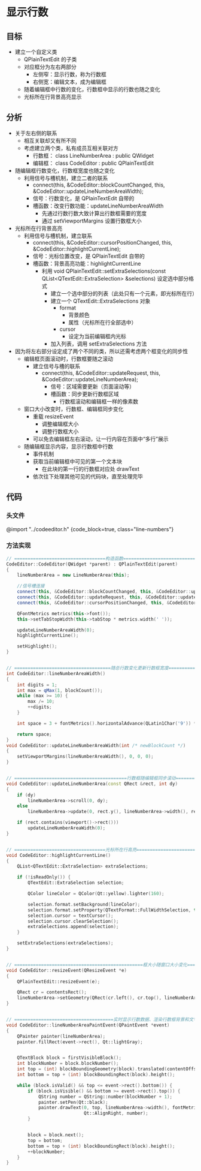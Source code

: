 # 显示行数

## 目标

- 建立一个自定义类
    - QPlainTextEdit 的子类
    - 对应框分为左右两部分
        - 左侧窄：显示行数，称为行数框
        - 右侧宽：编辑文本，成为编辑框
    - 随着编辑框中行数的变化，行数框中显示的行数也随之变化
    - 光标所在行背景高亮显示

## 分析

- 关于左右侧的联系
    - 相互关联却又有所不同
    - 考虑建立两个类，私有成员互相关联对方
        - 行数框： class LineNumberArea : public QWidget
        - 编辑框： class CodeEditor : public QPlainTextEdit
- 随编辑框行数变化，行数框宽度也随之变化
    - 利用信号与槽机制，建立二者的联系
        - connect(this, &CodeEditor::blockCountChanged, this, &CodeEditor::updateLineNumberAreaWidth);
        - 信号：行数变化，是 QPlainTextEdit 自带的
        - 槽函数：改变行数功能：updateLineNumberAreaWidth
            - 先通过行数行数大致计算出行数框需要的宽度
            - 通过 setViewportMargins 设置行数框大小
- 光标所在行背景高亮
    - 利用信号与槽机制，建立联系
        - connect(this, &CodeEditor::cursorPositionChanged, this, &CodeEditor::highlightCurrentLine);
        - 信号：光标位置改变，是 QPlainTextEdit 自带的
        - 槽函数：背景高亮功能：highlightCurrentLine
            - 利用 void QPlainTextEdit::setExtraSelections(const QList\<QTextEdit::ExtraSelection> &selections) 设定选中部分格式
                - 建立一个选中部分的列表（此处只有一个元素，即光标所在行）
                - 建立一个 QTextEdit::ExtraSelections 对象
                    - format
                        - 背景颜色
                        - 属性（光标所在行全部选中）
                    - cursor
                        - 设定为当前编辑框内光标
                - 加入列表，调用 setExtraSelections 方法
- 因为将左右部分设定成了两个不同的类，所以还需考虑两个框变化的同步性
    - 编辑框页面滚动时，行数框要随之滚动
        - 建立信号与槽的联系
            - connect(this, &CodeEditor::updateRequest, this, &CodeEditor::updateLineNumberArea);
                - 信号：区域需要更新（页面滚动等）
                - 槽函数：同步更新行数框区域
                    - 行数框滚动和编辑框一样的像素数
    - 窗口大小改变时，行数框、编辑框同步变化
        - 重载 resizeEvent
            - 调整编辑框大小
            - 调整行数框大小
        - 可以免去编辑框左右滚动，让一行内容在页面中“多行”展示
    - 随编辑框显示内容，显示行数框中行数
        - 事件机制
        - 获取当前编辑框中可见的第一个文本块
            - 在此块的第一行的行数框对应处 drawText
        - 依次往下处理其他可见的代码块，直至处理完毕

## 代码

### 头文件

@import "../codeeditor.h" {code_block=true, class="line-numbers"}

### 方法实现

```C++ {.line-numbers}
// ==================================构造函数===================================
CodeEditor::CodeEditor(QWidget *parent) : QPlainTextEdit(parent)
{
    lineNumberArea = new LineNumberArea(this);

    //信号槽连接
    connect(this, &CodeEditor::blockCountChanged, this, &CodeEditor::updateLineNumberAreaWidth);
    connect(this, &CodeEditor::updateRequest, this, &CodeEditor::updateLineNumberArea);
    connect(this, &CodeEditor::cursorPositionChanged, this, &CodeEditor::highlightCurrentLine);

    QFontMetrics metrics(this->font());
    this->setTabStopWidth(this->tabStop * metrics.width(' '));

    updateLineNumberAreaWidth(0);
    highlightCurrentLine();

    setHighlight();
}


// ====================================随总行数变化更新行数框宽度=======================================
int CodeEditor::lineNumberAreaWidth()
{
    int digits = 1;
    int max = qMax(1, blockCount());
    while (max >= 10) {
        max /= 10;
        ++digits;
    }

    int space = 3 + fontMetrics().horizontalAdvance(QLatin1Char('9')) * digits;

    return space;
}
void CodeEditor::updateLineNumberAreaWidth(int /* newBlockCount */)
{
    setViewportMargins(lineNumberAreaWidth(), 0, 0, 0);
}


// ==========================================行数框随编辑框同步滚动==============================================
void CodeEditor::updateLineNumberArea(const QRect &rect, int dy)
{
    if (dy)
        lineNumberArea->scroll(0, dy);
    else
        lineNumberArea->update(0, rect.y(), lineNumberArea->width(), rect.height());

    if (rect.contains(viewport()->rect()))
        updateLineNumberAreaWidth(0);
}


// ==================================光标所在行高亮========================================
void CodeEditor::highlightCurrentLine()
{
    QList<QTextEdit::ExtraSelection> extraSelections;

    if (!isReadOnly()) {
        QTextEdit::ExtraSelection selection;

        QColor lineColor = QColor(Qt::yellow).lighter(160);

        selection.format.setBackground(lineColor);
        selection.format.setProperty(QTextFormat::FullWidthSelection, true);
        selection.cursor = textCursor();
        selection.cursor.clearSelection();
        extraSelections.append(selection);
    }

    setExtraSelections(extraSelections);
}


// ================================================框大小随窗口大小变化=============================================
void CodeEditor::resizeEvent(QResizeEvent *e)
{
    QPlainTextEdit::resizeEvent(e);

    QRect cr = contentsRect();
    lineNumberArea->setGeometry(QRect(cr.left(), cr.top(), lineNumberAreaWidth(), cr.height()));
}


// =====================================实时显示行数数据、渲染行数框背景和文字===============================================
void CodeEditor::lineNumberAreaPaintEvent(QPaintEvent *event)
{
    QPainter painter(lineNumberArea);
    painter.fillRect(event->rect(), Qt::lightGray);


    QTextBlock block = firstVisibleBlock();
    int blockNumber = block.blockNumber();
    int top = (int) blockBoundingGeometry(block).translated(contentOffset()).top();
    int bottom = top + (int) blockBoundingRect(block).height();

    while (block.isValid() && top <= event->rect().bottom()) {
        if (block.isVisible() && bottom >= event->rect().top()) {
            QString number = QString::number(blockNumber + 1);
            painter.setPen(Qt::black);
            painter.drawText(0, top, lineNumberArea->width(), fontMetrics().height(),
                             Qt::AlignRight, number);
        }


        block = block.next();
        top = bottom;
        bottom = top + (int) blockBoundingRect(block).height();
        ++blockNumber;
    }
}
```